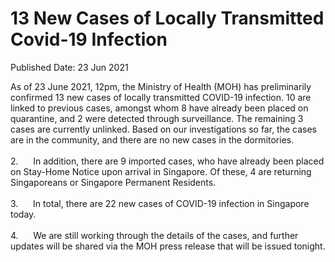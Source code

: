 <html>
    <meta http-equiv="Content-Type" content="text/html; charset=utf-8"/>
    <meta charset="utf-8"/>
    <title>13 New Cases of Locally Transmitted Covid-19 Infection</title>
    <body><h1>13 New Cases of Locally Transmitted Covid-19 Infection</h1>
    <p>Published Date: 23 Jun 2021</p> As of 23 June 2021, 12pm, the Ministry of Health (MOH) has preliminarily confirmed 13 new cases of locally transmitted COVID-19 infection. 10 are linked to previous cases, amongst whom 8 have already been placed on quarantine, and 2 were detected through surveillance. The remaining 3 cases are currently unlinked. Based on our investigations so far, the cases are in the community, and there are no new cases in the dormitories.<br><br>2.&nbsp; &nbsp; &nbsp; In addition, there are 9 imported cases, who have already been placed on Stay-Home Notice upon arrival in Singapore. Of these, 4 are returning Singaporeans or Singapore Permanent Residents.<br><br>3.&nbsp; &nbsp; &nbsp; In total, there are 22 new cases of COVID-19 infection in Singapore today.<br><br>4.&nbsp; &nbsp; &nbsp; We are still working through the details of the cases, and further updates will be shared via the MOH press release that will be issued tonight.</body>
</html>